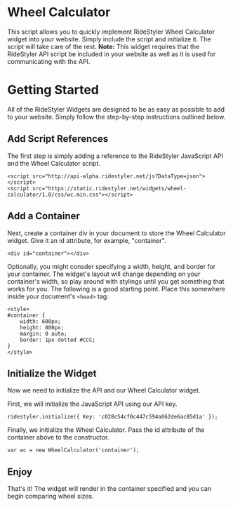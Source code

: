 # Wheel Calculator
This script allows you to quickly implement RideStyler Wheel Calculator widget into your website. Simply include the script and initialize it. The script will take care of the rest.
**Note:** This widget requires that the RideStyler API script be included in your website as well as it is used for communicating with the API.
# Getting Started
All of the RideStyler Widgets are designed to be as easy as possible to add to your website. Simply follow the step-by-step instructions outlined below.
## Add Script References
The first step is simply adding a reference to the RideStyler JavaScript API and the Wheel Calculator script.
```
<script src="http://api-alpha.ridestyler.net/js?DataType=json"></script>
<script src="https://static.ridestyler.net/widgets/wheel-calculator/1.0/css/wc.min.css"></script>
```
## Add a Container
Next, create a container div in your document to store the Wheel Calculator widget. Give it an id attribute, for example, "container".
```
<div id="container"></div>
```
Optionally, you might consder specifying a width, height, and border for your container. The widget's layout will change depending on your container's width, so play around with stylings until you get something that works for you. The following is a good starting point. Place this somewhere inside your document's `<head>` tag:
```
<style>
#container {
	width: 600px;
	height: 800px;
	margin: 0 auto;
	border: 1px dotted #CCC;
}
</style>
```
## Initialize the Widget
Now we need to initialize the API and our Wheel Calculator widget.

First, we will initialize the JavaScript API using our API key.
```
ridestyler.initialize({ Key: 'c028c54cf0c447c594a862de6ac85d1a' });
```

Finally, we initialize the Wheel Calculator. Pass the id attribute of the container above to the constructor.
```
var wc = new WheelCalculator('container');
```
## Enjoy
That's it! The widget will render in the container specified and you can begin comparing wheel sizes.